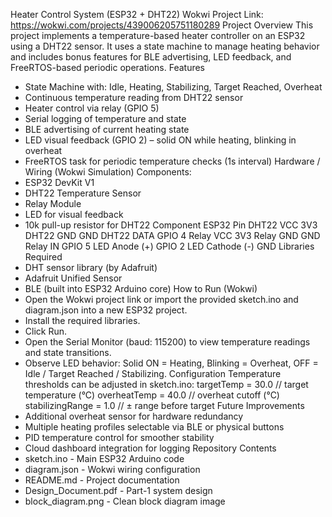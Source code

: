 Heater Control System (ESP32 + DHT22)
Wokwi Project Link: https://wokwi.com/projects/439006205751180289
Project Overview
This project implements a temperature-based heater controller on an ESP32 using a
DHT22 sensor. It uses a state machine to manage heating behavior and includes bonus
features for BLE advertising, LED feedback, and FreeRTOS-based periodic operations.
Features
- State Machine with: Idle, Heating, Stabilizing, Target Reached, Overheat
- Continuous temperature reading from DHT22 sensor
- Heater control via relay (GPIO 5)
- Serial logging of temperature and state
- BLE advertising of current heating state
- LED visual feedback (GPIO 2) – solid ON while heating, blinking in overheat
- FreeRTOS task for periodic temperature checks (1s interval)
Hardware / Wiring (Wokwi Simulation)
Components:
- ESP32 DevKit V1
- DHT22 Temperature Sensor
- Relay Module
- LED for visual feedback
- 10k pull-up resistor for DHT22
Component ESP32 Pin
DHT22 VCC 3V3
DHT22 GND GND
DHT22 DATA GPIO 4
Relay VCC 3V3
Relay GND GND
Relay IN GPIO 5
LED Anode (+) GPIO 2
LED Cathode (-) GND
Libraries Required
- DHT sensor library (by Adafruit)
- Adafruit Unified Sensor
- BLE (built into ESP32 Arduino core)
How to Run (Wokwi)
- Open the Wokwi project link or import the provided sketch.ino and diagram.json into a
new ESP32 project.
- Install the required libraries.
- Click Run.
- Open the Serial Monitor (baud: 115200) to view temperature readings and state
transitions.
- Observe LED behavior: Solid ON = Heating, Blinking = Overheat, OFF = Idle / Target
Reached / Stabilizing.
Configuration
Temperature thresholds can be adjusted in sketch.ino: targetTemp = 30.0 // target
temperature (°C) overheatTemp = 40.0 // overheat cutoff (°C) stabilizingRange = 1.0 // ±
range before target
Future Improvements
- Additional overheat sensor for hardware redundancy
- Multiple heating profiles selectable via BLE or physical buttons
- PID temperature control for smoother stability
- Cloud dashboard integration for logging
Repository Contents
- sketch.ino - Main ESP32 Arduino code
- diagram.json - Wokwi wiring configuration
- README.md - Project documentation
- Design_Document.pdf - Part-1 system design
- block_diagram.png - Clean block diagram image
